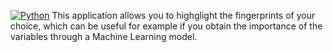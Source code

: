 [![Python](https://img.shields.io/pypi/pyversions/torchquad)](https://img.shields.io/pypi/pyversions/torchquad)
This application allows you to highglight the fingerprints of your choice, which can be useful for example if you obtain the importance of the variables through a Machine Learning model.
